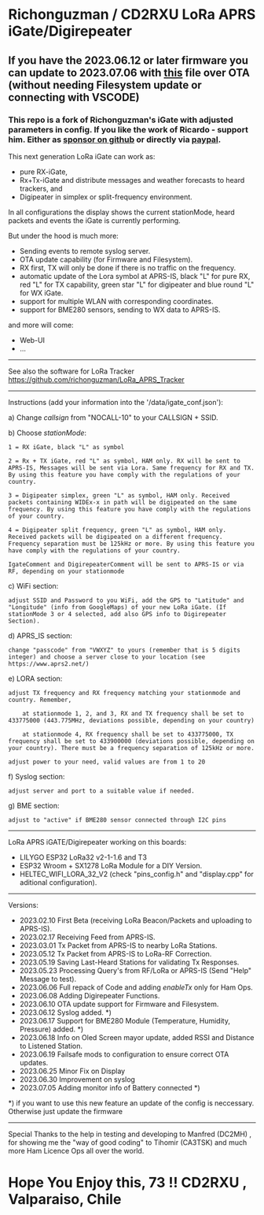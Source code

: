 # Richonguzman / CD2RXU LoRa APRS iGate/Digirepeater

## If you have the 2023.06.12 or later firmware you can update to 2023.07.06 with <a href="https://github.com/Mane76/LoRa_APRS_iGate_2nd_gen/blob/main/firmware/LoRa_APRS_iGate_Richonguzman-2023-07-06.bin" target="_blank">this</a> file over OTA (without needing Filesystem update or connecting with VSCODE)

### This repo is a fork of Richonguzman's iGate with adjusted parameters in config. If you like the work of Ricardo - support him. Either as <a href="https://github.com/sponsors/richonguzman" target="_blank">sponsor on github</a> or directly via <a href="http://paypal.me/richonguzman" target="_blank">paypal</a>.

This next generation LoRa iGate can work as:
- pure RX-iGate, 
- Rx+Tx-iGate and distribute messages and weather forecasts to heard trackers, and 
- Digipeater in simplex or split-frequency environment.

In all configurations the display shows the current stationMode, heard packets and events the iGate is currently performing.

But under the hood is much more:

- Sending events to remote syslog server.
- OTA update capability (for Firmware and Filesystem).
- RX first, TX will only be done if there is no traffic on the frequency.
- automatic update of the Lora symbol at APRS-IS, black "L" for pure RX, red "L" for TX capability, green star "L" for digipeater and blue round "L" for WX iGate.
- support for multiple WLAN with corresponding coordinates.
- support for BME280 sensors, sending to WX data to APRS-IS.

and more will come:
- Web-UI
- ...

__________________________________________

See also the software for LoRa Tracker https://github.com/richonguzman/LoRa_APRS_Tracker

__________________________________________


Instructions (add your information into the '/data/igate_conf.json'):

a) Change _callsign_ from "NOCALL-10" to your CALLSIGN + SSID.

b) Choose _stationMode_:

    1 = RX iGate, black "L" as symbol

    2 = Rx + TX iGate, red "L" as symbol, HAM only. RX will be sent to APRS-IS, Messages will be sent via Lora. Same frequency for RX and TX. By using this feature you have comply with the regulations of your country.

    3 = Digipeater simplex, green "L" as symbol, HAM only. Received packets containing WIDEx-x in path will be digipeated on the same frequency. By using this feature you have comply with the regulations of your country.

    4 = Digipeater split frequency, green "L" as symbol, HAM only. Received packets will be digipeated on a different frequency. Frequency separation must be 125kHz or more. By using this feature you have comply with the regulations of your country.

    IgateComment and DigirepeaterComment will be sent to APRS-IS or via RF, depending on your stationmode

c) WiFi section: 

    adjust SSID and Password to you WiFi, add the GPS to "Latitude" and "Longitude" (info from GoogleMaps) of your new LoRa iGate. (If stationMode 3 or 4 selected, add also GPS info to Digirepeater Section).

d) APRS_IS section: 

    change "passcode" from "VWXYZ" to yours (remember that is 5 digits integer) and choose a server close to your location (see https://www.aprs2.net/)

e) LORA section:

    adjust TX frequency and RX frequency matching your stationmode and country. Remember,

        at stationmode 1, 2, and 3, RX and TX frequency shall be set to 433775000 (443.775MHz, deviations possible, depending on your country) 

        at stationmode 4, RX frequency shall be set to 433775000, TX frequency shall be set to 433900000 (deviations possible, depending on your country). There must be a frequency separation of 125kHz or more. 
    
    adjust power to your need, valid values are from 1 to 20

f) Syslog section:
    
    adjust server and port to a suitable value if needed.

g) BME section:

    adjust to "active" if BME280 sensor connected through I2C pins

__________________________________________

LoRa APRS iGATE/Digirepeater working on this boards:
- LILYGO ESP32 LoRa32 v2-1-1.6  and T3
- ESP32 Wroom +  SX1278 LoRa Module for a DIY Version.
- HELTEC_WIFI_LORA_32_V2 (check "pins_config.h" and "display.cpp" for aditional configuration).
__________________________________________
Versions:
- 2023.02.10 First Beta (receiving LoRa Beacon/Packets and uploading to APRS-IS).
- 2023.02.17 Receiving Feed from APRS-IS.
- 2023.03.01 Tx Packet from APRS-IS to nearby LoRa Stations.
- 2023.05.12 Tx Packet from APRS-IS to LoRa-RF Correction.
- 2023.05.19 Saving Last-Heard Stations for validating Tx Responses.
- 2023.05.23 Processing Query's from RF/LoRa or APRS-IS (Send "Help" Message to test).
- 2023.06.06 Full repack of Code and adding _enableTx_ only for Ham Ops.
- 2023.06.08 Adding Digirepeater Functions.
- 2023.06.10 OTA update support for Firmware and Filesystem.
- 2023.06.12 Syslog added. *)
- 2023.06.17 Support for BME280 Module (Temperature, Humidity, Pressure) added. *)
- 2023.06.18 Info on Oled Screen mayor update, added RSSI and Distance to Listened Station.
- 2023.06.19 Failsafe mods to configuration to ensure correct OTA updates.
- 2023.06.25 Minor Fix on Display
- 2023.06.30 Improvement on syslog
- 2023.07.05 Adding monitor info of Battery connected *)

*) if you want to use this new feature an update of the config is neccessary. Otherwise just update the firmware
__________________________________________

Special Thanks to the help in testing and developing to Manfred (DC2MH) , for showing me the "way of good coding" to Tihomir (CA3TSK) and much more Ham Licence Ops all over the world.

# Hope You Enjoy this, 73 !!  CD2RXU , Valparaiso, Chile
